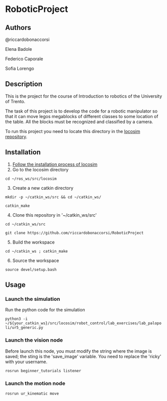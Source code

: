 # RoboticProject

## Authors
@riccardobonaccorsi

Elena Badole

Federico Caporale

Sofia Lorengo

## Description
This is the project for the course of Introduction to robotics of the University of Trento.

The task of this project is to develop the code for a robotic manipulator so that it can move legos megablocks of different classes to some location of the table.
All the blocks must be recognized and classified by a camera.

To run this project you need to locate this directory in the [locosim repository](https://github.com/mfocchi/locosim).

## Installation

1. [Follow the installation process of locosim](https://github.com/mfocchi/locosim)
2. Go to the locosim directory

`cd ~/ros_ws/src/locosim`

3. Create a new catkin directory

`mkdir -p ~/catkin_ws/src && cd ~/catkin_ws/`

`catkin_make`

4. Clone this repository in '~/catkin_ws/src'

`cd ~/catkin_ws/src`

`git clone https://github.com/riccardobonaccorsi/RoboticProject`

5. Build the workspace

`cd ~/catkin_ws ; catkin_make`

6. Source the workspace 

`source devel/setup.bash`

## Usage

### Launch the simulation

Run the python code for the simulation

`python3 -i ~/${your_catkin_ws}/src/locosim/robot_control/lab_exercises/lab_palopoli/ur5_generic.py`

### Launch the vision node

Before launch this node, you must modify the string where the image is saved; the sting is the 'save_image' variable.
You need to replace the 'ricky' with your username.

`rosrun beginner_tutorials listener`

### Launch the motion node

`rosrun ur_kinematic move`